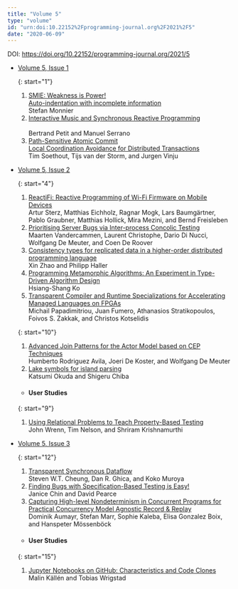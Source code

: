 ```yaml
---
title: "Volume 5"
type: "volume"
id: "urn:doi:10.22152%2Fprogramming-journal.org%2F2021%2F5"
date: "2020-06-09"
---
```

DOI: <https://doi.org/10.22152/programming-journal.org/2021/5>


* [Volume 5, Issue 1](issue1)  




  {: start="1"}
  1. [SMIE: Weakness is Power!  
Auto-indentation with incomplete information](/2021/5/1)  
Stefan Monnier
  1. [Interactive Music and Synchronous Reactive Programming  
](/2021/5/2)  
Bertrand Petit and Manuel Serrano
  1. [Path-Sensitive Atomic Commit  
Local Coordination Avoidance for Distributed Transactions](/2021/5/3)  
Tim Soethout, Tijs van der Storm, and Jurgen Vinju



* [Volume 5, Issue 2](issue2)  




  {: start="4"}
  1. [ReactiFi: Reactive Programming of Wi-Fi Firmware on Mobile Devices](/2021/5/4)  
Artur Sterz, Matthias Eichholz, Ragnar Mogk, Lars Baumgärtner, Pablo Graubner, Matthias Hollick, Mira Mezini, and Bernd Freisleben
  1. [Prioritising Server Bugs via Inter-process Concolic Testing](/2021/5/5)  
Maarten Vandercammen, Laurent Christophe, Dario Di Nucci, Wolfgang De Meuter, and Coen De Roover
  1. [Consistency types for replicated data in a higher-order distributed programming language](/2021/5/6)  
Xin Zhao and Philipp Haller
  1. [Programming Metamorphic Algorithms: An Experiment in Type-Driven Algorithm Design](/2021/5/7)  
Hsiang-Shang Ko
  1. [Transparent Compiler and Runtime Specializations for Accelerating Managed Languages on FPGAs](/2021/5/8)  
Michail Papadimitriou, Juan Fumero, Athanasios Stratikopoulos, Foivos S. Zakkak, and Christos Kotselidis

  {: start="10"}
  1. [Advanced Join Patterns for the Actor Model based on CEP Techniques](/2021/5/10)  
Humberto Rodriguez Avila, Joeri De Koster, and Wolfgang De Meuter
  1. [Lake symbols for island parsing](/2021/5/11)  
Katsumi Okuda and Shigeru Chiba



  - #### User Studies




  {: start="9"}
  1. [Using Relational Problems to Teach Property-Based Testing](/2021/5/9)  
John Wrenn, Tim Nelson, and Shriram Krishnamurthi



* [Volume 5, Issue 3](issue3)  




  {: start="12"}
  1. [Transparent Synchronous Dataflow](/2021/5/12)  
Steven W.T. Cheung, Dan R. Ghica, and Koko Muroya
  1. [Finding Bugs with Specification-Based Testing is Easy!](/2021/5/13)  
Janice Chin and David Pearce
  1. [Capturing High-level Nondeterminism in Concurrent Programs for Practical Concurrency Model Agnostic Record & Replay](/2021/5/14)  
Dominik Aumayr, Stefan Marr, Sophie Kaleba, Elisa Gonzalez Boix, and Hanspeter Mössenböck



  - #### User Studies




  {: start="15"}
  1. [Jupyter Notebooks on GitHub: Characteristics and Code Clones](/2021/5/15)  
Malin Källén and Tobias Wrigstad






